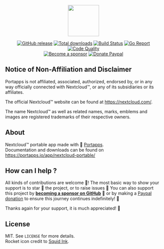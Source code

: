 <p align="center"><a href="https://portapps.io/app/nextcloud-portable/" target="_blank"><img width="100" src="https://github.com/portapps/nextcloud-portable/blob/master/res/papp.png"></a></p>

<p align="center">
  <a href="https://portapps.io/app/nextcloud-portable/#download"><img src="https://img.shields.io/github/release/portapps/nextcloud-portable.svg?style=flat-square" alt="GitHub release"></a>
  <a href="https://portapps.io/app/nextcloud-portable/#download"><img src="https://img.shields.io/github/downloads/portapps/nextcloud-portable/total.svg?style=flat-square" alt="Total downloads"></a>
  <a href="https://travis-ci.com/portapps/nextcloud-portable"><img src="https://img.shields.io/travis/com/portapps/nextcloud-portable/master.svg?style=flat-square" alt="Build Status"></a>
  <a href="https://goreportcard.com/report/github.com/portapps/nextcloud-portable"><img src="https://goreportcard.com/badge/github.com/portapps/nextcloud-portable?style=flat-square" alt="Go Report"></a>
  <a href="https://www.codacy.com/app/portapps/nextcloud-portable"><img src="https://img.shields.io/codacy/grade/310ed5a6aba243f399fdd7b7e99d5533.svg?style=flat-square" alt="Code Quality"></a>
  <br /><a href="https://github.com/sponsors/crazy-max"><img src="https://img.shields.io/badge/sponsor-crazy--max-181717.svg?logo=github&style=flat-square" alt="Become a sponsor"></a>
  <a href="https://www.paypal.me/crazyws"><img src="https://img.shields.io/badge/donate-paypal-00457c.svg?logo=paypal&style=flat-square" alt="Donate Paypal"></a>
</p>

## Notice of Non-Affiliation and Disclaimer

Portapps is not affiliated, associated, authorized, endorsed by, or in any way officially connected with Nextcloud™, or any of its subsidiaries or its affiliates.

The official Nextcloud™ website can be found at https://nextcloud.com/.

The name Nextcloud™ as well as related names, marks, emblems and images are registered trademarks of their respective owners.

## About

Nextcloud™ portable app made with 🚀 [Portapps](https://portapps.io).<br />
Documentation and downloads can be found on https://portapps.io/app/nextcloud-portable/

## How can I help ?

All kinds of contributions are welcome :raised_hands:! The most basic way to show your support is to star :star2: the project, or to raise issues :speech_balloon: You can also support this project by [**becoming a sponsor on GitHub**](https://github.com/sponsors/crazy-max) :clap: or by making a [Paypal donation](https://www.paypal.me/crazyws) to ensure this journey continues indefinitely! :rocket:

Thanks again for your support, it is much appreciated! :pray:

## License

MIT. See `LICENSE` for more details.<br />
Rocket icon credit to [Squid Ink](http://thesquid.ink).
